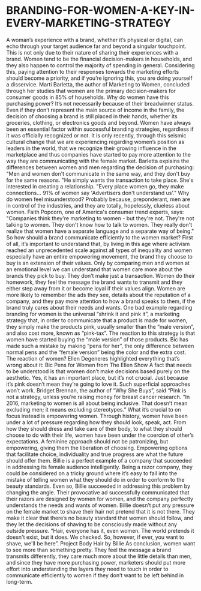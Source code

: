 # BRANDING-FOR-WOMEN-A-KEY-IN-EVERY-MARKETING-STRATEGY
A woman’s experience with a brand, whether it’s physical or digital, can echo through your target audience far and beyond a singular touchpoint. This is not only due to their nature of sharing their experiences with a brand. Women tend to be the financial decision-makers in households, and they also happen to control the majority of spending in general. Considering this, paying attention to their responses towards the marketing efforts should become a priority, and if you’re ignoring this, you are doing yourself a disservice.  Marti Barletta, the author of Marketing to Women, concluded through her studies that women are the primary decision-makers for consumer goods in 85% of households. Why do women have this purchasing power? It’s not necessarily because of their breadwinner status. Even if they don’t represent the main source of income in the family, the decision of choosing a brand is still placed in their hands, whether its groceries, clothing, or electronics goods and beyond.  Women have always been an essential factor within successful branding strategies, regardless if it was officially recognized or not. It is only recently, through this seismic cultural change that we are experiencing regarding women’s position as leaders in the world, that we recognize their growing influence in the marketplace and thus companies have started to pay more attention to the way they are communicating with the female market.  Barletta explains the differences between women and men regarding the decision of purchasing: "Men and women don't communicate in the same way, and they don't buy for the same reasons. "He simply wants the transaction to take place. She's interested in creating a relationship. "Every place women go, they make connections… 91% of women say 'Advertisers don't understand us'." Why do women feel misunderstood? Probably because, preponderant, men are in control of the industries, and they are totally, hopelessly, clueless about women. Faith Popcorn, one of America's consumer trend experts, says: "Companies think they're marketing to women - but they're not. They're not talking to women. They don't know how to talk to women. They really don't realize that women have a separate language and a separate way of being."  So how should a brand communicate efficiently to the women market?  First of all, it’s important to understand that, by living in this age where activism reached an unprecedented scale against all types of inequality and women especially have an entire empowering movement, the brand they choose to buy is an extension of their values. Only by comparing men and women at an emotional level we can understand that women care more about the brands they pick to buy. They don’t make just a transaction. Women do their homework, they feel the message the brand wants to transmit and they either step away from it or become loyal if their values align. Women are more likely to remember the ads they see, details about the reputation of a company, and they pay more attention to how a brand speaks to them, if the brand truly cares about their needs and wants.  One bad example regarding branding for women is the universal “shrink it and pink it”, a marketing strategy that, in order to communicate that a product is made for women, they simply make the products pink, usually smaller than the “male version”, and also cost more, known as “pink-tax”. The reaction to this strategy is that women have started buying the “male version” of those products.   Bic has made such a mistake by making “pens for her”, the only difference between normal pens and the “female version” being the color and the extra cost. The reaction of women? Ellen Degeneres highlighted everything that’s wrong about it:  Bic Pens for Women from The Ellen Show  A fact that needs to be understood is that women don’t make decisions based purely on the aesthetic. Yes, it has an important place, but it’s not crucial. Just because it’s pink doesn’t mean they’re going to love it. Such superficial approaches won’t work.  Bridget Brennan, the author of “Why She Buys”, said “Pink is not a strategy, unless you’re raising money for breast cancer research. “In 2016, marketing to women is all about being inclusive. That doesn’t mean excluding men; it means excluding stereotypes.”  What it’s crucial to on focus instead is empowering women. Through history, women have been under a lot of pressure regarding how they should look, speak, act. From how they should dress and take care of their body, to what they should choose to do with their life, women have been under the coercion of other’s expectations. A feminine approach should not be patronizing, but empowering, giving them the liberation of choosing. Empowering options that facilitate choice, individuality and true progress are what the future should offer them.  Billie is a perfect example of a company that succeeded in addressing its female audience intelligently. Being a razor company, they could be considered on a tricky ground where it’s easy to fall into the mistake of telling women what they should do in order to conform to the beauty standards. Even so, Billie succeeded in addressing this problem by changing the angle. Their provocative ad successfully communicated that their razors are designed by women for women, and the company perfectly understands the needs and wants of women. Billie doesn’t put any pressure on the female market to shave their hair not pretend that it is not there. They make it clear that there’s no beauty standard that women should follow, and they let the decisions of shaving to be consciously made without any outside pressure. “Hair, everyone has it, even women. The world pretends it doesn't exist, but it does. We checked. So, however, if ever, you want to shave, we'll be here”.  Project Body Hair by Billie  As conclusion, women want to see more than something pretty. They feel the message a brand transmits differently, they care much more about the little details than men, and since they have more purchasing power, marketers should put more effort into understanding the layers they need to touch in order to communicate efficiently to women if they don’t want to be left behind in long-term.
